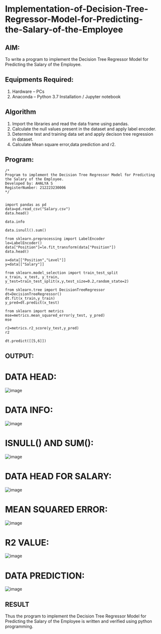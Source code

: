 # Implementation-of-Decision-Tree-Regressor-Model-for-Predicting-the-Salary-of-the-Employee

## AIM:
To write a program to implement the Decision Tree Regressor Model for Predicting the Salary of the Employee.

## Equipments Required:
1. Hardware – PCs
2. Anaconda – Python 3.7 Installation / Jupyter notebook

## Algorithm
1. Import the libraries and read the data frame using pandas.
2. Calculate the null values present in the dataset and apply label encoder.
3. Determine test and training data set and apply decison tree regression in dataset.
4. Calculate Mean square error,data prediction and r2.

## Program:
```
/*
Program to implement the Decision Tree Regressor Model for Predicting the Salary of the Employee.
Developed by: AHALYA S
RegisterNumber: 212223230006
*/
```

```

import pandas as pd
data=pd.read_csv("Salary.csv")
data.head()

data.info

data.isnull().sum()

from sklearn.preprocessing import LabelEncoder
le=LabelEncoder()
data["Position"]=le.fit_transform(data["Position"])
data.head()

x=data[["Position","Level"]]
y=data[["Salary"]]

from sklearn.model_selection import train_test_split
x_train, x_test, y_train, y_test=train_test_split(x,y,test_size=0.2,random_state=2)

from sklearn.tree import DecisionTreeRegressor
dt=DecisionTreeRegressor()
dt.fit(x_train,y_train)
y_pred=dt.predict(x_test)

from sklearn import metrics
mse=metrics.mean_squared_error(y_test, y_pred)
mse

r2=metrics.r2_score(y_test,y_pred)
r2

dt.predict([[5,6]])
```

## OUTPUT:

# DATA HEAD:
![image](https://github.com/user-attachments/assets/9f8f40f4-1820-4e6f-b466-66cc348f6e10)

# DATA INFO:
![image](https://github.com/user-attachments/assets/89d6d491-f6fb-43ac-af48-2dcce0d1b804)

# ISNULL() AND SUM():
![image](https://github.com/user-attachments/assets/14f5e325-2173-4de5-9946-5eb6dce1e1b9)

# DATA HEAD FOR SALARY:
![image](https://github.com/user-attachments/assets/68c70b4e-ba90-4f6b-99f3-ad6a7575cfe4)

# MEAN SQUARED ERROR:
![image](https://github.com/user-attachments/assets/18e941c6-e5c5-47c8-823e-4b4b098a7ecc)

# R2 VALUE:
![image](https://github.com/user-attachments/assets/fad1beac-5fd7-4a72-a258-0ad1fe1e9975)

# DATA PREDICTION:
![image](https://github.com/user-attachments/assets/716baa61-c729-4a4c-8d21-85196472224b)



## RESULT
Thus the program to implement the Decision Tree Regressor Model for Predicting the Salary of the Employee is written and verified using python programming.


































